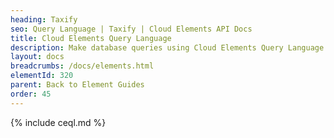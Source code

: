 ```yaml
---
heading: Taxify
seo: Query Language | Taxify | Cloud Elements API Docs
title: Cloud Elements Query Language
description: Make database queries using Cloud Elements Query Language.
layout: docs
breadcrumbs: /docs/elements.html
elementId: 320
parent: Back to Element Guides
order: 45
---
```


{% include ceql.md %}
